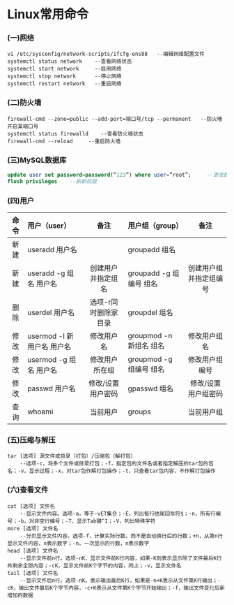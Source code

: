 # Linux常用命令
### (一)网络
```shell
vi /etc/sysconfig/network-scripts/ifcfg-ens88   --编辑网络配置文件
systemctl status network    --查看网络状态
systemctl start network     --启用网络  
systemctl stop network      --停止网络    
systemctl restart network   --重启网络
```

### (二)防火墙
```shell
firewall-cmd --zone=public --add-port=端口号/tcp --permanent   --防火墙开启某端口号
systemctl status firewalld    --查看防火墙状态
firewall-cmd --reload     --重启防火墙
```

### (三)MySQL数据库
```sql
update user set password=password(“123”) where user=“root”;     --更改数据库root用户密码
flush privileges    --刷新权限
```

### (四)用户
| 命令 | 用户（user） | 备注 | 用户组（group） | 备注
:-: | :- | :-: | :- | :-:
新建 | useradd 用户名 |  | groupadd 组名 | | 
新建 | useradd -g 组名 用户名 | 创建用户并指定组名 | groupadd -g 组编号 组名 | 创建用户组并指定组编号|
删除 | userdel 用户名 | 选项-r同时删除家目录 | groupdel 组名 | | 
修改 | usermod -l 新用户名 用户名 | 修改用户名 | groupmod -n 新组名 组名 | 修改用户组名|
修改 | usermod -g 组名 用户名 | 修改用户所在组 | groupmod -g 组编号 组名 | 修改用户组编号| 
修改 | passwd 用户名 | 修改/设置用户密码 | gpasswd 组名 | 修改/设置用户组密码|
查询 | whoami | 当前用户 | groups | 当前用户组| 

### (五)压缩与解压
```shell
tar [选项] 源文件或目录（打包）/压缩包（解打包）      
    --选项-c，将多个文件或目录打包；-f，指定包的文件名或者指定解压的tar包的包名；-v，显示过程；-x，对tar包作解打包操作；-t，只查看tar包内容，不作解打包操作
```

### (六)查看文件
```shell
cat [选项] 文件名
    --显示文件内容。选项-a，等于-vET集合；-E，列出每行结尾回车符$；-n，所有行编号；-b，对非空行编号；-T，显示Tab键^I；-V，列出特殊字符
more [选项] 文件名     
    --分页显示文件内容。选项-f，计算实际行数，而不是自动换行后的行数；+n，从第n行显示文件内容，n表示数字；-n，一次显示的行数，n表示数字
head [选项] 文件名     
    --显示文件前n行。选项-nK，显示文件前K行内容，如果-K则表示显示除了文件最后K行外剩余全部内容；-cK，显示文件前K个字节的内容，同上；-v，显示文件名
tail [选项] 文件名     
    --显示文件后n行。选项-nK，表示输出最后K行，如果是-n+K表示从文件第K行输出；-cK，输出文件最后K个字节内容，-c+K表示从文件第K个字节开始输出；-f，输出文件变化后新增加的数据
```
